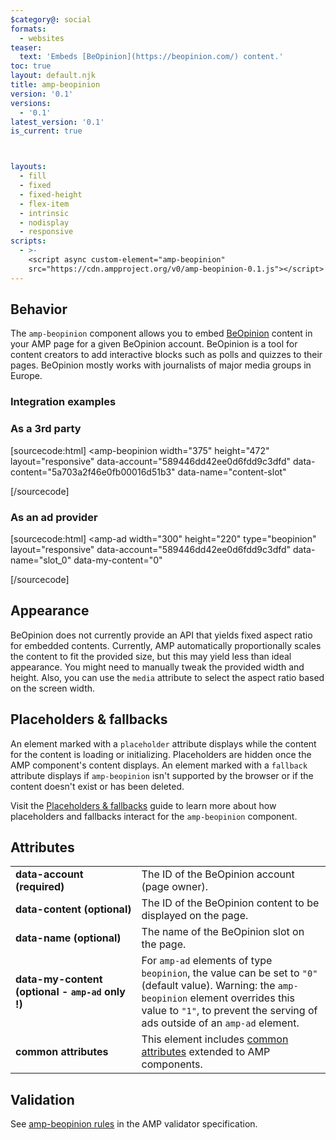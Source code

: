 ```yaml
---
$category@: social
formats:
  - websites
teaser:
  text: 'Embeds [BeOpinion](https://beopinion.com/) content.'
toc: true
layout: default.njk
title: amp-beopinion
version: '0.1'
versions:
  - '0.1'
latest_version: '0.1'
is_current: true



layouts:
  - fill
  - fixed
  - fixed-height
  - flex-item
  - intrinsic
  - nodisplay
  - responsive
scripts:
  - >-
    <script async custom-element="amp-beopinion"
    src="https://cdn.ampproject.org/v0/amp-beopinion-0.1.js"></script>
---
```



<!---
Copyright 2018 The AMP HTML Authors. All Rights Reserved.

Licensed under the Apache License, Version 2.0 (the "License");
you may not use this file except in compliance with the License.
You may obtain a copy of the License at

      http://www.apache.org/licenses/LICENSE-2.0

Unless required by applicable law or agreed to in writing, software
distributed under the License is distributed on an "AS-IS" BASIS,
WITHOUT WARRANTIES OR CONDITIONS OF ANY KIND, either express or implied.
See the License for the specific language governing permissions and
limitations under the License.
-->



## Behavior

The `amp-beopinion` component allows you to embed [BeOpinion](https://beopinion.com/) content in your AMP page for a given BeOpinion account. BeOpinion is a tool for content creators to add interactive blocks such as polls and quizzes to their pages. BeOpinion mostly works with journalists of major media groups in Europe.

### Integration examples

### As a 3rd party

[sourcecode:html]
<amp-beopinion
  width="375"
  height="472"
  layout="responsive"
  data-account="589446dd42ee0d6fdd9c3dfd"
  data-content="5a703a2f46e0fb00016d51b3"
  data-name="content-slot"
>
</amp-beopinion>
[/sourcecode]

### As an ad provider

[sourcecode:html]
<amp-ad
  width="300"
  height="220"
  type="beopinion"
  layout="responsive"
  data-account="589446dd42ee0d6fdd9c3dfd"
  data-name="slot_0"
  data-my-content="0"
>
</amp-ad>
[/sourcecode]

## Appearance

BeOpinion does not currently provide an API that yields fixed aspect ratio for embedded contents. Currently, AMP automatically proportionally scales the content to fit the provided size, but this may yield less than ideal appearance. You might need to manually tweak the provided width and height. Also, you can use the `media` attribute to select the aspect ratio based on the screen width.

## Placeholders & fallbacks

An element marked with a `placeholder` attribute displays while the content for the content is loading or initializing. Placeholders are hidden once the AMP component's content displays. An element marked with a `fallback` attribute displays if `amp-beopinion` isn't supported by the browser or if the content doesn't exist or has been deleted.

Visit the [Placeholders & fallbacks](https://amp.dev/documentation/guides-and-tutorials/develop/style_and_layout/placeholders) guide to learn more about how placeholders and fallbacks interact for the `amp-beopinion` component.

## Attributes

<table>
  <tr>
    <td width="40%"><strong>data-account (required)</strong></td>
    <td>The ID of the BeOpinion account (page owner).</td>
  </tr>
  <tr>
    <td width="40%"><strong>data-content (optional)</strong></td>
    <td>The ID of the BeOpinion content to be displayed on the page.</td>
  </tr>
  <tr>
    <td width="40%"><strong>data-name (optional)</strong></td>
    <td>The name of the BeOpinion slot on the page.</td>
  </tr>
  <tr>
    <td width="40%"><strong>data-my-content (optional - <code>amp-ad</code> only !)</strong></td>
    <td>For <code>amp-ad</code> elements of type <code>beopinion</code>, the value can be set to <code>"0"</code> (default value).
Warning: the <code>amp-beopinion</code> element overrides this value to <code>"1"</code>, to prevent the serving of ads outside of an <code>amp-ad</code> element.</td>
  </tr>
  <tr>
    <td width="40%"><strong>common attributes</strong></td>
    <td>This element includes <a href="https://amp.dev/documentation/guides-and-tutorials/learn/common_attributes">common attributes</a> extended to AMP components.</td>
  </tr>
</table>

## Validation

See [amp-beopinion rules](https://github.com/ampproject/amphtml/blob/master/extensions/amp-beopinion/validator-amp-beopinion.protoascii) in the AMP validator specification.